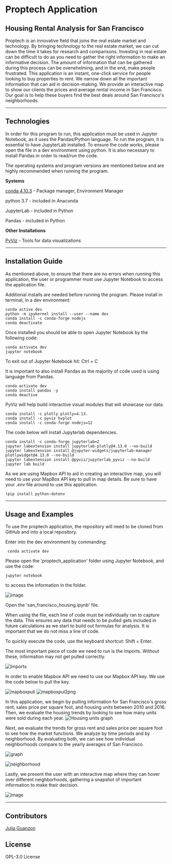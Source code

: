 # Proptech Application
## Housing Rental Analysis for San Francisco

Proptech is an innovative field that joins the real estate market and technology. By bringing technology to the real estate market, we can cut down the time it takes for research and comparisons. Investing in real estate can be difficult to do as you need to gather the right information to make an informative decision. The amount of information that can be gathered during this process can be overwhelming, and in the end, make people frustrated. This application is an instant, one-click service for people looking to buy properties to rent. We narrow down all the important information that can aid in decision-making. We provide an interactive map to show our clients the prices and average rental income in San Francisco. Our goal is to help these buyers find the best deals around San Francisco's neighborhoods. 

---

## Technologies

In order for this program to run, this application must be used in Jupyter Notebook, as it uses the Pandas/Python language. To run the program, it is essential to have JupyterLab installed. To ensure the code works, please open the file in a dev environment using python. It is also necessary to install Pandas in order to read/run the code.

The operating systems and program versions are mentioned below and are highly recommended when running the program.

**Systems**

[conda 4.10.3](https://docs.anaconda.com/anaconda/install/index.html) - Package manager, Environment Manager

python 3.7 - included in Anaconda

JupyterLab - included in Python 

Pandas - included in Python

**Other Installations**

[PyViz](https://pyviz.org/) - Tools for data visualizations


---

## Installation Guide

As mentioned above, to ensure that there are no errors when running this application, the user or programmer must use Jupyter Notebook to access the application file. 

Additional installs are needed before running the program. Please install in terminal, in a dev environment:

```JupyterLab
conda active dev
python -m ipykernel install --user --name dev
conda install -c conda-forge nodejs
conda deactivate

```
Once installed you should be able to open Jupyter Notebook by the following code:

```
conda activate dev
jupyter notebook
```

To exit out of Jupyter Notebook hit: Ctrl + C

It is important to also install Pandas as the majority of code used is using language from Pandas.

```Pandas
conda activate dev
conda install pandas -y
conda deactive
```

PyViz will help build interactive visual modules that will showcase our data.

```
conda install -c plotly plotly=4.13.
conda install -c pyviz hvplot
conda install -c conda-forge nodejs=12
```

The code below will install Jupyterlab dependencies.

```
conda install -c conda-forge jupyterlab=2
jupyter labextension install jupyterlab-plotly@4.13.0 --no-build
jupyter labextension install @jupyter-widgets/jupyterlab-manager plotlywidget@4.13.0 --no-build
jupyter labextension install @pyviz/jupyterlab_pyviz --no-build
jupyter lab build
```

As we are using Mapbox API to aid in creating an interactive map, you will need to use your MapBox API key to pull in map details. Be sure to have your *.env* file around to use this application.

```
!pip install python-dotenv
```



---

## Usage and Examples

To use the proptech application, the repository will need to be cloned from GitHub and into a local repository.

Enter into the dev environment by commanding: 

```
 conda activate dev
```

Please open the 'proptech_application' folder using Jupyter Notebook, and use the code:

```
jupyter notebook
```
to access the information in the folder.

![image](https://user-images.githubusercontent.com/84649228/127964512-e48b05c7-55bc-4377-ba7c-732093fe47f7.png)

Open the 'san_francisco_housing.ipynb' file.

When using the file, each line of code must be individually ran to capture the data. This ensures any data that needs to be pulled gets included in future calculations as we start to build out formulas for analysis. It is important that we do not miss a line of code.

To quickly execute the code, use the keyboard shortcut: Shift + Enter.

The most important piece of code we need to run is the imports. Without these, information may not get pulled correctly.

![Imports](https://user-images.githubusercontent.com/84649228/127962512-0dfd0a8e-7de8-4cb5-b885-2315d1fd4b18.png)

In order to enable Mapbox API we need to use our Mapbox API key. We use the code below to pull the key.

![mapboxpull](https://user-images.githubusercontent.com/84649228/127962540-f19e3ad2-6cb2-4a1c-a248-4c81c241db41.png)
![mapboxpul2png](https://user-images.githubusercontent.com/84649228/127962552-aee33c34-9d72-4d18-bd18-4b5b8251fb9a.png)


In this application, we begin by pulling information for San Francisco's gross rent, sales price per square foot, and housing units between 2010 and 2016.
Then, we evaluate the housing trends by looking to see how many units were sold during each year. 
![Housing units graph](https://user-images.githubusercontent.com/84649228/127962569-2b2fed37-8e30-4e85-97d2-8eea6abe12ba.png)


Next, we evaluate the trends for gross rent and sales price per square foot to see how the market functions. We analyze by time periods and by neighborhood. By evaluating both, we can see how individual neighborhoods compare to the yearly averages of San Francisco.

![graph](https://user-images.githubusercontent.com/84649228/127962771-f72dba06-53bb-4c0f-a486-560154200bec.png)

![neighborhood](https://user-images.githubusercontent.com/84649228/127962864-e9c8252a-2817-4a6c-8de5-c6b1b07bda8e.png)

Lastly, we present the user with an interactive map where they can hover over different neighborhoods, gathering a snapshot of important information to make their decision.

![image](https://user-images.githubusercontent.com/84649228/127963663-0fc24df9-a1f8-4082-9e27-bfb5e80ff894.png)


---

## Contributors

[Julia Guanzon](www.linkedin.com/in/julia-guanzon)

## License

GPL-3.0 License
